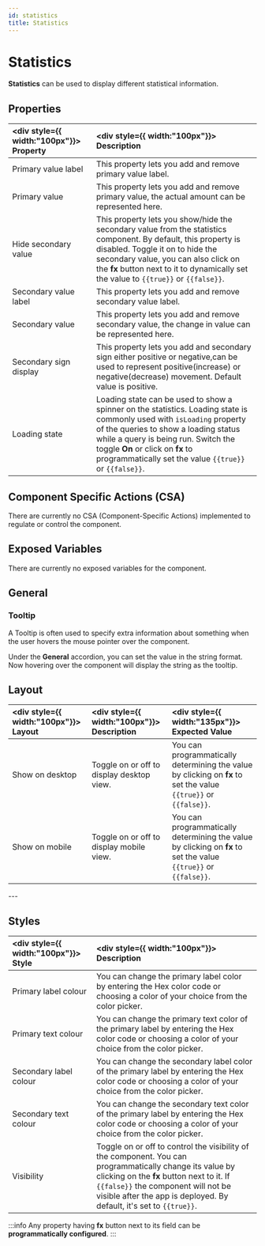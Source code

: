 ```yaml
---
id: statistics
title: Statistics
---
```


# Statistics

**Statistics** can be used to display different statistical information.

<div>

## Properties

| <div style={{ width:"100px"}}> Property </div> | <div style={{ width:"100px"}}> Description </div> |
|:------------ |:-------------|
| Primary value label | This property lets you add and remove primary value label. | 
| Primary value | This property lets you add and remove primary value, the actual amount can be represented here. |
| Hide secondary value | This property lets you show/hide the secondary value from the statistics component. By default, this property is disabled. Toggle it on to hide the secondary value, you can also click on the **fx** button next to it to dynamically set the value to `{{true}}` or `{{false}}`. |
| Secondary value label | This property lets you add and remove secondary value label. |
| Secondary value | This property lets you add and remove secondary value, the change in value can be represented here. |
| Secondary sign display | This property lets you add and secondary sign either positive or negative,can be used to represent positive(increase) or negative(decrease) movement. Default value is positive. |
| Loading state | Loading state can be used to show a spinner on the statistics. Loading state is commonly used with `isLoading` property of the queries to show a loading status while a query is being run. Switch the toggle **On** or click on **fx** to programmatically set the value `{{true}}` or `{{false}}`. |

</div>

<div>

## Component Specific Actions (CSA)

There are currently no CSA (Component-Specific Actions) implemented to regulate or control the component.

</div>

<div>

## Exposed Variables

There are currently no exposed variables for the component.

</div>

<div>

## General
### Tooltip

A Tooltip is often used to specify extra information about something when the user hovers the mouse pointer over the component.

Under the <b>General</b> accordion, you can set the value in the string format. Now hovering over the component will display the string as the tooltip.

</div>

<div>

## Layout

| <div style={{ width:"100px"}}> Layout </div> | <div style={{ width:"100px"}}> Description </div> | <div style={{ width:"135px"}}> Expected Value </div> |
|:--------------- |:----------------------------------------- | :------------------------------------------------------------------------------------------------------------- |
| Show on desktop | Toggle on or off to display desktop view. | You can programmatically determining the value by clicking on **fx** to set the value `{{true}}` or `{{false}}`. |
| Show on mobile  | Toggle on or off to display mobile view.  | You can programmatically determining the value by clicking on **fx** to set the value `{{true}}` or `{{false}}`. |

</div>

<div>
--- 

## Styles

| <div style={{ width:"100px"}}> Style </div> | <div style={{ width:"100px"}}>  Description </div> |
|:------------ |:-------------|
| Primary label colour | You can change the primary label color by entering the Hex color code or choosing a color of your choice from the color picker. |
| Primary text colour | You can change the primary text color of the primary label by entering the Hex color code or choosing a color of your choice from the color picker. |
| Secondary label colour | You can change the secondary label color of the primary label by entering the Hex color code or choosing a color of your choice from the color picker. |
| Secondary text colour | You can change the secondary text color of the primary label by entering the Hex color code or choosing a color of your choice from the color picker. |
| Visibility | Toggle on or off to control the visibility of the component. You can programmatically change its value by clicking on the **fx** button next to it. If `{{false}}` the component will not be visible after the app is deployed. By default, it's set to `{{true}}`. |

:::info
Any property having **fx** button next to its field can be **programmatically configured**.
:::

</div>
